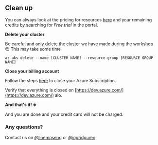 ## Clean up

You can always look at the pricing for resources [here](https://azure.microsoft.com/nb-no/pricing/calculator/) and your remaining credits by searching for *Free trial* in the portal.

**Delete your cluster** 

Be careful and only delete the cluster we have made during the workshop 😉 This may take some time

```
az aks delete --name [CLUSTER NAME] --resource-group [RESOURCE GROUP NAME]
```

**Close your billing account**

Follow the steps [here](https://docs.microsoft.com/en-us/azure/cost-management-billing/manage/cancel-azure-subscription) to close your Azure Subscription. 

Verify that everything is closed on [https://dev.azure.com/](https://dev.azure.com/) alo. 


**And that's it! ⎈**

And you are done and your credit card will not be charged.


### Any questions?

Contact us on [@linemoseng](https://twitter.com/linemoseng) or [@ingridguren](https://twitter.com/ingridguren).
